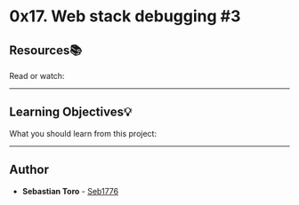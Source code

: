 # 0x17. Web stack debugging #3

## Resources:books:
Read or watch:

---
## Learning Objectives:bulb:
What you should learn from this project:

---

## Author
* **Sebastian Toro** - [Seb1776](https://github.com/Seb1776)